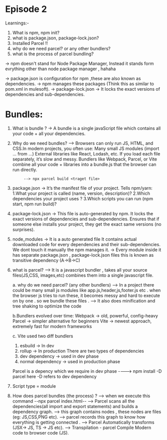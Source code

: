 # Episode 2
Learnings:-
1. What is npm, npm init?
2. what is package.json, package-lock.json?
3. Installed Parcel !!
4. why do we need parcel? or any other bundlers?
5. what is the process of parcel bundling?




-> npm doesn't stand for Node Package Manager, Instead it stands form evrything other than node package manager , hahaha

-> package.json is configuration for npm ,these are also known as dependencies.
-> npm manages these packages (Think this as similar to pom.xml in mulesoft).
-> package-lock.json -> It locks the exact versions of dependencies and sub-dependencies.

# Bundles:
1. What is bundle ?
-> A bundle is a single javaScript file which contains all your code + all your dependencies.

2. Why do we need bundles?
    --> Browsers can only run JS, HTML, and CSS.In modern projects, you often use:
        Many small JS modules (import … from …)
        External libraries like React, Lodash, etc.
  If you load each file separately, it’s slow and messy.
  Bundlers like Webpack, Parcel, or Vite combine all your code + libraries into a bundle.js that the browser can run directly.

            --> npx parcel build <traget file>

3. package.json  -> It’s the manifest file of your project.
                Tells npm/yarn:
                1.What your project is called (name, version, description)?
                2.Which dependencies your project uses ?
                3.Which scripts you can run (npm start, npm run build)?


4. package-lock.json -> This file is auto-generated by npm.
                     It locks the exact versions of dependencies and sub-dependencies.
                     Ensures that if someone else installs your project, they get the exact same versions (no surprises).

5. node_modules -> It is a auto generated file It contains actual downloaded code for every   dependencies and their  sub-dependencies. We dont touch it manually the npm manages it.
             ->  Every module inside it has separate package.json , package-lock.json files
                 this is known as transitive dependency (A->B->C)

6. what is parcel?
--> It is a javascript bundler , takes all your source files(JS,CSS, images,etc) combines them into a single javascript file.

   a. why do we need parcel? (any other bundlers)
    --> In a project there could be many small js modules  like app.js,header,js,footer.js etc . when the browser js tries to run these, it becomes messy and hard to execute on by one .  so we bundle these files .
    --> It also does minification and tree shaking to optimize the code 

   b.Bundlers evolved over time:
           Webpack → old, powerful, config-heavy
           Parcel → simpler alternative for beginners
           Vite → newest approach, extremely fast for modern frameworks

   c. Vite used two diff bundlers 
      1. esbuild -> In dev
      2. rollup  -> In production
    There are two types of dependencies 
    1. dev dependency ->  used in dev phase
    2. normal dependency -> used in production phase

    Parcel is a depency which we require in dev phase 
                ----> npm install -D parcel 
    here -D refers to dev dependency 
    
7. Script type = module

8. How does parcel bundles (the process) ?
    --> when we execute this command  --npx parcel index.html--
    --> Parcel  scans all the dependencies(all import and export statements) and builds a   dependency graph.
    --> this graph contains nodes , these nodes are files (eg: JS,CSS,PNG etc).
    --> parcel records this graph to know how everything is getting connected .
    --> Parcel Automatically transforms (JSX-> JS, TS -> JS etc).
    --> Transpilation - parcel Compile Modern code to browser  code (JS).